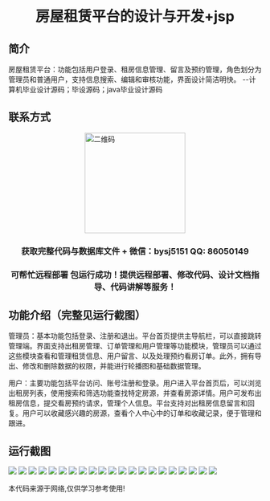 <p><h1 align="center">房屋租赁平台的设计与开发+jsp</h1></p>

## 简介
房屋租赁平台：功能包括用户登录、租房信息管理、留言及预约管理，角色划分为管理员和普通用户，支持信息搜索、编辑和审核功能，界面设计简洁明快。    --计算机毕业设计源码；毕设源码；java毕业设计源码


## 联系方式
<img src="https://bs-1329754181.cos.ap-shanghai.myqcloud.com/wx.jpg" alt="二维码" style="display: block; margin: 0 auto;" width="200px">
<p><h3 align="center">获取完整代码与数据库文件 + 微信：bysj5151 QQ: 86050149</h3></p>
<p><h3 align="center">可帮忙远程部署 包运行成功！提供远程部署、修改代码、设计文档指导、代码讲解等服务！</h3></p>

## 功能介绍（完整见运行截图）
管理员：基本功能包括登录、注册和退出。平台首页提供主导航栏，可以直接跳转管理端。界面支持出租房管理、订单管理和用户管理等功能模块，管理员可以通过这些模块查看和管理租赁信息、用户留言、以及处理预约看房订单。此外，拥有导出、修改和删除数据的权限，并能进行轮播图和基础数据管理。

用户：主要功能包括平台访问、账号注册和登录。用户进入平台首页后，可以浏览出租房列表，使用搜索和筛选功能查找特定房源，并查看房源详情。用户可发布出租房信息，提交看房预约请求，管理个人信息。平台支持对出租房信息留言和回复。用户可以收藏感兴趣的房源，查看个人中心中的订单和收藏记录，便于管理和跟进。


## 运行截图
![](https://bs-1329754181.cos.ap-shanghai.myqcloud.com/ssm/HouseRentalPlatformJsp1/img/001.jpg)
![](https://bs-1329754181.cos.ap-shanghai.myqcloud.com/ssm/HouseRentalPlatformJsp1/img/002.jpg)
![](https://bs-1329754181.cos.ap-shanghai.myqcloud.com/ssm/HouseRentalPlatformJsp1/img/003.jpg)
![](https://bs-1329754181.cos.ap-shanghai.myqcloud.com/ssm/HouseRentalPlatformJsp1/img/004.jpg)
![](https://bs-1329754181.cos.ap-shanghai.myqcloud.com/ssm/HouseRentalPlatformJsp1/img/005.jpg)
![](https://bs-1329754181.cos.ap-shanghai.myqcloud.com/ssm/HouseRentalPlatformJsp1/img/006.jpg)
![](https://bs-1329754181.cos.ap-shanghai.myqcloud.com/ssm/HouseRentalPlatformJsp1/img/007.jpg)
![](https://bs-1329754181.cos.ap-shanghai.myqcloud.com/ssm/HouseRentalPlatformJsp1/img/008.jpg)
![](https://bs-1329754181.cos.ap-shanghai.myqcloud.com/ssm/HouseRentalPlatformJsp1/img/009.jpg)
![](https://bs-1329754181.cos.ap-shanghai.myqcloud.com/ssm/HouseRentalPlatformJsp1/img/010.jpg)
![](https://bs-1329754181.cos.ap-shanghai.myqcloud.com/ssm/HouseRentalPlatformJsp1/img/011.jpg)
![](https://bs-1329754181.cos.ap-shanghai.myqcloud.com/ssm/HouseRentalPlatformJsp1/img/012.jpg)
![](https://bs-1329754181.cos.ap-shanghai.myqcloud.com/ssm/HouseRentalPlatformJsp1/img/013.jpg)
![](https://bs-1329754181.cos.ap-shanghai.myqcloud.com/ssm/HouseRentalPlatformJsp1/img/014.jpg)
![](https://bs-1329754181.cos.ap-shanghai.myqcloud.com/ssm/HouseRentalPlatformJsp1/img/015.jpg)
![](https://bs-1329754181.cos.ap-shanghai.myqcloud.com/ssm/HouseRentalPlatformJsp1/img/016.jpg)
![](https://bs-1329754181.cos.ap-shanghai.myqcloud.com/ssm/HouseRentalPlatformJsp1/img/017.jpg)
![](https://bs-1329754181.cos.ap-shanghai.myqcloud.com/ssm/HouseRentalPlatformJsp1/img/018.jpg)
![](https://bs-1329754181.cos.ap-shanghai.myqcloud.com/ssm/HouseRentalPlatformJsp1/img/019.jpg)
![](https://bs-1329754181.cos.ap-shanghai.myqcloud.com/ssm/HouseRentalPlatformJsp1/img/020.jpg)
![](https://bs-1329754181.cos.ap-shanghai.myqcloud.com/ssm/HouseRentalPlatformJsp1/img/021.jpg)

<p>本代码来源于网络,仅供学习参考使用!</p>
